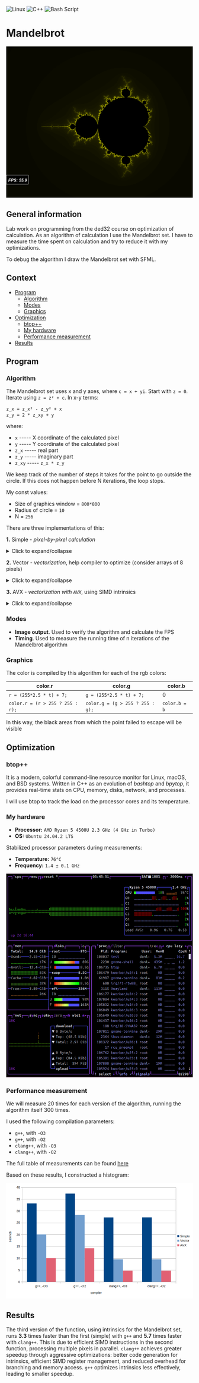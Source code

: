 ![Linux](https://img.shields.io/badge/Linux-FCC624?style=for-the-badge&logo=linux&logoColor=black)
![C++](https://img.shields.io/badge/c++-%2300599C.svg?style=for-the-badge&logo=c%2B%2B&logoColor=white)
![Bash Script](https://img.shields.io/badge/bash_script-%23121011.svg?style=for-the-badge&logo=gnu-bash&logoColor=white)

# Mandelbrot

![fractal](img/fractal.png)

## General information

Lab work on programming from the ded32 course on optimization of calculation. As an algorithm of calculation I use the Mandelbrot set.
I have to measure the time spent on calculation and try to reduce it with my optimizations.

To debug the algorithm I draw the Mandelbrot set with SFML.


## Context

- [Program](#program)
    - [Algorithm](#algorithm)
    - [Modes](#modes)
    - [Graphics](#graphics)
- [Optimization](#optimization)
    - [btop++](#btop)
    - [My hardware](#hardware)
    - [Performance measurement](#productivity)
- [Results](#results)

## Program

### Algorithm

The Mandelbrot set uses x and y axes, where ```c = x + yi```. Start with ```z = 0```. Iterate using ```z = z² + c```. In x-y terms:
```
z_x = z_x² - z_y² + x
z_y = 2 * z_xy + y
```
where:
- ```x``` -----  X coordinate of the calculated pixel
- ```y``` -----  Y coordinate of the calculated pixel
- ```z_x``` ----- real part
- ```z_y``` ----- imaginary part
- ```z_xy``` ----- ```z_x * z_y```

We keep track of the number of steps it takes for the point to go outside the circle. If this does not happen before N iterations, the loop stops.

My const values:
- Size of graphics window = `800*800`
- Radius of circle = `10`
- N = `256`

There are three implementations of this:

**1.** Simple - *pixel-by-pixel calculation*

<details>
<summary>Click to expand/collapse</summary>

```C
double RunMandelbrot_v1 (sf::Image* image, struct Params_t* cond, bool GraphicsFlag)
{
    struct timespec start, end;
    clock_gettime (CLOCK_MONOTONIC, &start);

    for (unsigned int iy = 0; iy < SIZE_Y; iy++)
    {
        mandl_t x_0 =  (                         - (mandl_t) SIZE_X*cond->scale/2) * cond->dx + cond->xc;
        mandl_t y_0 =  ((mandl_t) iy*cond->scale - (mandl_t) SIZE_Y*cond->scale/2) * cond->dy + cond->yc;

        for (unsigned int ix = 0; ix < SIZE_X; ix++, x_0 += cond->dx*cond->scale)
        {
            mandl_t x = x_0;
            mandl_t y = y_0;

            int N = 0;

            for ( ; N < N_max; N++)
            {
                mandl_t x_2 = x * x;
                mandl_t y_2 = y * y;
                mandl_t x_y = x * y;

                mandl_t r_2 = x_2 + y_2;

                if (r_2 >= r_2_max)
                    break;

                x = x_2 - y_2 + x_0;
                y = x_y + x_y + y_0;
            }
#ifndef MEASURE
            if (GraphicsFlag)
            {
                sf::Color color;
                color = sf::Color::Black;

                if (N == N_max)
                {
                    color.r = 0;
                    color.g = 0;
                    color.b = 0;
                }
                else
                {
                    mandl_t t = (mandl_t) N / (mandl_t) N_max;
                    int r = (int) (255*2.5 * t) + 7;
                    int g = (int) (255*2.5 * t) + 7;
                    int b = 0;
                    color.r = (sf::Uint8) (r > 255 ? 255 : r);
                    color.g = (sf::Uint8) (g > 255 ? 255 : g);
                    color.b = (sf::Uint8) b;
                }
                image->setPixel (ix, iy, color);
            }
#else
            v_arr[0] = x;
            v_arr[0] = y;
            v_arr[0] = (mandl_t)N;
#endif
        }
    }

    clock_gettime (CLOCK_MONOTONIC, &end);

    return (double) (end.tv_sec  - start.tv_sec) +
           (double) (end.tv_nsec - start.tv_nsec) / 1000000000.0;
}

```
</details>

**2.** Vector - *vectorization*, help compiler to optimize (consider arrays of 8 pixels)

<details>
<summary>Click to expand/collapse</summary>
    
``` C
double RunMandelbrot_v2 (sf::Image* image, struct Params_t* cond, bool GraphicsFlag)
{
    struct timespec start, end;
    clock_gettime (CLOCK_MONOTONIC, &start);

    float x_0_array[SIZE_ARR] = {};
    float x[SIZE_ARR] = {};
    float y[SIZE_ARR] = {};

    for (unsigned int iy = 0; iy < SIZE_Y; iy++)
    {
        float x_0 =  (                       - (float) SIZE_X*cond->scale/2) * cond->dx + cond->xc;
        float y_0 =  ((float) iy*cond->scale - (float) SIZE_Y*cond->scale/2) * cond->dy + cond->yc;

        for (unsigned int ix = 0; ix < SIZE_X; ix += SIZE_ARR, x_0 += cond->dx*cond->scale*SIZE_ARR)
        {
            for (int i = 0; i < SIZE_ARR; i++) x_0_array[i] = x_0 + cond->dx*((float)i)*cond->scale;
            for (int i = 0; i < SIZE_ARR; i++) x[i] = x_0_array[i];
            for (int i = 0; i < SIZE_ARR; i++) y[i] = y_0;

            int N[SIZE_ARR] = {};

            for (int n = 0; n < N_max; n++)
            {
                float x_2[SIZE_ARR] = {}; for (int i = 0; i < SIZE_ARR; i++) x_2[i] = x[i] * x[i];
                float y_2[SIZE_ARR] = {}; for (int i = 0; i < SIZE_ARR; i++) y_2[i] = y[i] * y[i];
                float x_y[SIZE_ARR] = {}; for (int i = 0; i < SIZE_ARR; i++) x_y[i] = x[i] * y[i];

                float r_2[SIZE_ARR] = {};
                for (int i = 0; i < SIZE_ARR; i++) r_2[i] = x_2[i] + y_2[i];

                int compare[SIZE_ARR] = {};
                for (int i = 0; i < SIZE_ARR; i++) if (r_2[i] <= r_2_max) compare[i] = 1;

                int mask = 0;
                for (int i = 0; i < SIZE_ARR; i++) mask |= (compare[i] << i);
                if (!mask)
                    break;

                for (int i = 0; i < SIZE_ARR; i++) N[i] = N[i] + compare[i];

                for (int i = 0; i < SIZE_ARR; i++) x[i] = x_2[i] - y_2[i] + x_0_array[i];
                for (int i = 0; i < SIZE_ARR; i++) y[i] = x_y[i] * 2 + y_0;
            }

#ifndef MEASURE
            if (GraphicsFlag)
                SetPixels (image, ix, iy, N);
#else
            v_arr[0] = *N;
            v_arr[0] = *x;
            v_arr[0] = *y;
#endif
        }
    }

    clock_gettime (CLOCK_MONOTONIC, &end);

    return (double) (end.tv_sec  - start.tv_sec) +
           (double) (end.tv_nsec - start.tv_nsec) / 1000000000.0;
}
```
</details>

**3.** AVX - *vectorization with `AVX`*, using SIMD intrinsics

<details>
<summary>Click to expand/collapse</summary>

```C
double RunMandelbrot_v3 (sf::Image* image, struct Params_t* cond, bool GraphicsFlag)
{
    struct timespec start, end;
    clock_gettime (CLOCK_MONOTONIC, &start);

    for (unsigned int iy = 0; iy < SIZE_Y; iy++)
    {
        mandl_t x_0 =  (                         - (mandl_t) SIZE_X*cond->scale/2) * cond->dx + cond->xc;
        mandl_t y_0 =  ((mandl_t) iy*cond->scale - (mandl_t) SIZE_Y*cond->scale/2) * cond->dy + cond->yc;

        for (unsigned int ix = 0; ix < SIZE_X; ix += SIZE_ARR, x_0 += cond->dx*cond->scale*SIZE_ARR)
        {
            __m256 x_0_array = _mm256_add_ps ( _mm256_set1_ps (x_0),
                                               _mm256_mul_ps  ( _mm256_set_ps (7.f, 6.f, 5.f, 4.f, 3.f, 2.f, 1.f, 0.f),
                                               _mm256_set1_ps (cond->dx*cond->scale) ) );
            __m256 y_0_array = _mm256_set1_ps (y_0);
            __m256 x = _mm256_movehdup_ps (x_0_array);
            __m256 y = _mm256_movehdup_ps (y_0_array);

            __m256i N  = _mm256_setzero_si256 ();

            for (int n = 0; n < N_max; n++)
            {
                __m256 x_2 = _mm256_mul_ps (x, x);
                __m256 y_2 = _mm256_mul_ps (y, y);
                __m256 x_y = _mm256_mul_ps (x, y);

                __m256 r_2 = _mm256_add_ps (x_2, y_2);

                __m256 compare = _mm256_cmp_ps (r_2, r_2_max_arr, _CMP_LE_OQ);

                int mask = _mm256_movemask_ps (compare);
                if (!mask)
                    break;

                N = _mm256_add_epi32 (N, _mm256_castps_si256 (compare));
                x = _mm256_add_ps (_mm256_sub_ps (x_2, y_2), x_0_array);
                y = _mm256_add_ps (_mm256_add_ps (x_y, x_y), y_0_array);
            }

#ifndef MEASURE
            if (GraphicsFlag)
            {
                 int N_arr[8] = {};
                 _mm256_storeu_si256 ( (__m256i*) N_arr, N);

                SetPixels (image, ix, iy, N_arr);
            }
#endif
        }
    }

    clock_gettime (CLOCK_MONOTONIC, &end);


    return (double) (end.tv_sec  - start.tv_sec) +
           (double) (end.tv_nsec - start.tv_nsec) / 1000000000.0;
}
```
</details>

### Modes

- **Image output**. Used to verify the algorithm and calculate the FPS
- **Timing**. Used to measure the running time of n iterations of the Mandelbrot algorithm

### Graphics

The color is compiled by this algorithm for each of the rgb colors:

|                color.r                |                color.g               |      color.b      |
|---------------------------------------|--------------------------------------|-------------------|
|     ```r = (255*2.5 * t) + 7;```      |     ```g = (255*2.5 * t) + 7;```     |         0         |
| ```color.r = (r > 255 ? 255 : r);```  | ```color.g = (g > 255 ? 255 : g);``` | ```color.b = b``` |

In this way, the black areas from which the point failed to escape will be visible

## Optimization

### btop++

It is a modern, colorful command-line resource monitor for Linux, macOS, and BSD systems. Written in C++ as an evolution of *bashtop* and *bpytop*, it provides real-time stats on CPU, memory, disks, network, and processes.

I will use btop to track the load on the processor cores and its temperature.

### My hardware

- **Processor:** ```AMD Ryzen 5 4500U 2.3 GHz (4 GHz in Turbo)```
- **OS:** ```Ubuntu 24.04.2 LTS```

Stabilized processor parameters during measurements:
- **Temperature:** ```76°C```
- **Frequency:** ```1.4 ± 0.1 GHz```

![btop](img/btop.png)

### Performance measurement

We will measure 20 times for each version of the algorithm, running the algorithm itself 300 times.

I used the following compilation parameters:
- `g++`, with `-O3`
- `g++`, with `-O2`
- `clang++`, with `-O3`
- `clang++`, with `-O2`



The full table of measurements can be found [here](https://github.com/daniilgriga/Mandelbrot/blob/main/data.md)

Based on these results, I constructed a histogram:

![histo](img/histo.png)

## Results

The third version of the function, using intrinsics for the Mandelbrot set, runs **3.3** times faster than the first (simple) with `g++` and **5.7** times faster with `clang++`. This is due to efficient SIMD instructions in the second function, processing multiple pixels in parallel. `clang++` achieves greater speedup through aggressive optimizations: better code generation for intrinsics, efficient SIMD register management, and reduced overhead for branching and memory access. `g++` optimizes intrinsics less effectively, leading to smaller speedup.
